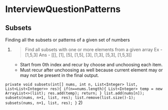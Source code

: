# InterviewQuestionPatterns
## Subsets
Finding all the subsets or patterns of a given set of numbers

1) > Find all subsets with one or more elements from a given array
   Ex - [1,5,3]
   Ans - [[], [1], [5], [1,5], [3], [1,3], [5,3], [1,5,3]]

   - Start from 0th index and recur by choose and unchoosing each item.
   - Must recur after unchoosing as well because current element may or may not be present in the final output.
  
`private void subsets(int[] nums, int n, List<Integer> list, List<List<Integer>> res){
        if(n==nums.length){
            List<Integer> temp = new ArrayList<>(list);
            res.add(temp);
            return;
        }
        list.add(nums[n]);
        subsets(nums, n+1, list, res);
        list.remove(list.size()-1);
        subsets(nums, n+1, list, res);
    }`
2) 
